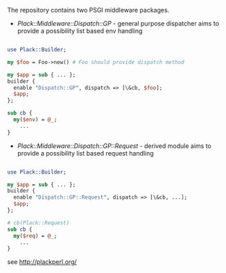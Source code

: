 The repository contains two PSGI middleware packages.

- _Plack::Middleware::Dispatch::GP_ - general purpose dispatcher aims to provide a possibility list based env handling

```perl

use Plack::Builder;

my $foo = Foo->new() # Foo should provide dispatch method

my $app = sub { ... };
builder {
  enable "Dispatch::GP", dispatch => [\&cb, $foo];
  $app;
};

sub cb {
  my($env) = @_;
    ...
}

```

- _Plack::Middleware::Dispatch::GP::Request_ - derived module aims to provide a possibility list based request handling

```perl

use Plack::Builder;

my $app = sub { ... };
builder {
  enable "Dispatch::GP::Request", dispatch => [\&cb, ...];
  $app;
};

# cb(Plack::Request)
sub cb {
  my($req) = @_;
    ...
}

```

see http://plackperl.org/
